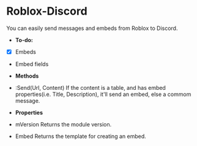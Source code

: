 # Roblox-Discord

You can easily send messages and embeds from Roblox to Discord.

- **To-do:**

- [x] Embeds
- Embed fields

- **Methods**

+ :Send(Url, Content)
If the content is a table, and has embed properties(i.e. Title, Description), it'll send an embed, else a commom message.

- **Properties**

+ mVersion
Returns the module version.

+ Embed
Returns the template for creating an embed.
